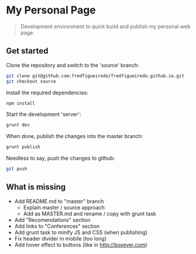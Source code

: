 # My Personal Page

> Development environment to quick build and publish my personal web page.

## Get started

Clone the repository and switch to the 'source' branch:
```sh
git clone git@github.com:fredfigueiredo/fredfigueiredo.github.io.git
git checkout source
```

Install the required dependencies:
```sh
npm install
```

Start the development 'server':
```sh
grunt dev
```

When done, publish the changes into the master branch:
```sh
grunt publish
```

Needless to say, push the changes to github:
```sh
git push
```

## What is missing

* Add README.md to "master" branch
  * Explain master / source approach
  * Add as MASTER.md and rename / copy with grunt task
* Add "Recomendations" section
* Add links to "Conferences" section
* Add grunt task to minify JS and CSS (when publishing)
* Fix header divider in mobile (too long)
* Add hover effect to buttons (like in http://boxever.com)
